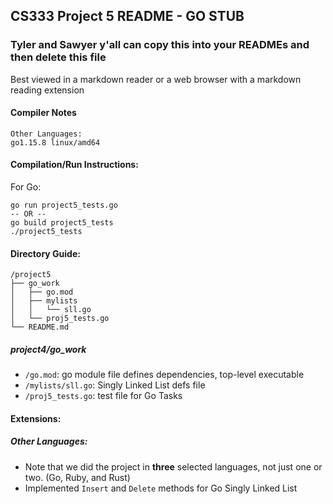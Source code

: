 ## CS333 Project 5 README - GO STUB

### Tyler and Sawyer y'all can copy this into your READMEs and then delete this file

Best viewed in a markdown reader or a web browser with a markdown reading extension

#### Compiler Notes

```
Other Languages:
go1.15.8 linux/amd64
```

#### Compilation/Run Instructions:
For Go:
```
go run project5_tests.go
-- OR --
go build project5_tests
./project5_tests
```

#### Directory Guide:

```
/project5
├── go_work
│   ├── go.mod
│   ├── mylists
│   │   └── sll.go
│   └── proj5_tests.go
└── README.md
```

##### project4/go_work

- `/go.mod`: go module file defines dependencies, top-level executable
- `/mylists/sll.go`: Singly Linked List defs file
- `/proj5_tests.go`: test file for Go Tasks

#### Extensions:

##### Other Languages:

- Note that we did the project in **three** selected languages, not just one or two. (Go, Ruby, and Rust)
- Implemented `Insert` and `Delete` methods for Go Singly Linked List

